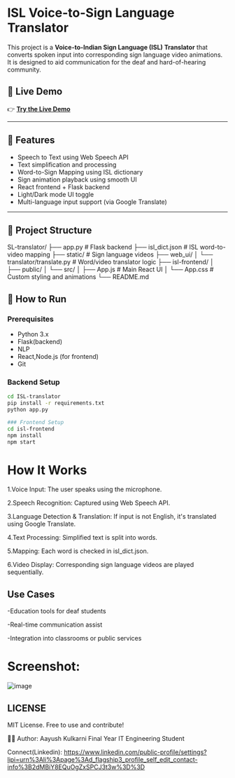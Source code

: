 # ISL Voice-to-Sign Language Translator

This project is a **Voice-to-Indian Sign Language (ISL) Translator** that converts spoken input into corresponding sign language video animations. It is designed to aid communication for the deaf and hard-of-hearing community.

## 🚀 Live Demo

👉 [**Try the Live Demo**](https://AayushKulkarni36.github.io/ISL-translator/)


---

## 🔧 Features

-  Speech to Text using Web Speech API
-  Text simplification and processing
-  Word-to-Sign Mapping using ISL dictionary
-  Sign animation playback using smooth UI
-  React frontend + Flask backend
-  Light/Dark mode UI toggle
-  Multi-language input support (via Google Translate)

---

## 🧭 Project Structure

SL-translator/
├── app.py # Flask backend
├── isl_dict.json # ISL word-to-video mapping
├── static/ # Sign language videos
├── web_ui/
│ └── translator/translate.py # Word/video translator logic
├── isl-frontend/
│ ├── public/
│ └── src/
│ ├── App.js # Main React UI
│ └── App.css # Custom styling and animations
└── README.md


## 🚀 How to Run

### Prerequisites

- Python 3.x
- Flask(backend)
- NLP
- React,Node.js (for frontend)
- Git

### Backend Setup
```bash
cd ISL-translator
pip install -r requirements.txt
python app.py

### Frontend Setup
cd isl-frontend
npm install
npm start
```


# How It Works
1.Voice Input: The user speaks using the microphone.

2.Speech Recognition: Captured using Web Speech API.

3.Language Detection & Translation: If input is not English, it's translated using Google Translate.

4.Text Processing: Simplified text is split into words.

5.Mapping: Each word is checked in isl_dict.json.

6.Video Display: Corresponding sign language videos are played sequentially.


## Use Cases
-Education tools for deaf students

-Real-time communication assist

-Integration into classrooms or public services


# Screenshot:
![image](https://github.com/user-attachments/assets/64d39942-c079-4452-9b58-e32df87fda98)








## LICENSE

MIT License. Free to use and contribute!


🙋‍♂️ Author:
Aayush Kulkarni
Final Year IT Engineering Student

Connect(Linkedin): https://www.linkedin.com/public-profile/settings?lipi=urn%3Ali%3Apage%3Ad_flagship3_profile_self_edit_contact-info%3B2dMBiY8EQuOgZxSPCJ3t3w%3D%3D




